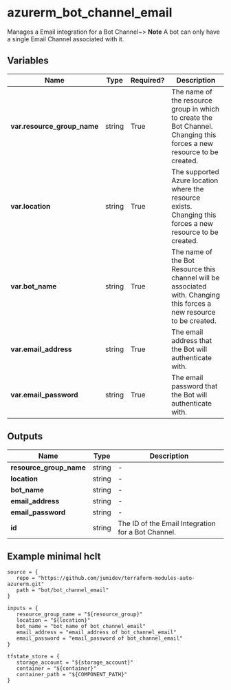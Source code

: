 # azurerm_bot_channel_email

Manages a Email integration for a Bot Channel~> **Note** A bot can only have a single Email Channel associated with it.

## Variables

| Name | Type | Required? |  Description |
| ---- | ---- | --------- |  ----------- |
| **var.resource_group_name** | string | True | The name of the resource group in which to create the Bot Channel. Changing this forces a new resource to be created. | 
| **var.location** | string | True | The supported Azure location where the resource exists. Changing this forces a new resource to be created. | 
| **var.bot_name** | string | True | The name of the Bot Resource this channel will be associated with. Changing this forces a new resource to be created. | 
| **var.email_address** | string | True | The email address that the Bot will authenticate with. | 
| **var.email_password** | string | True | The email password that the Bot will authenticate with. | 



## Outputs

| Name | Type | Description |
| ---- | ---- | --------- | 
| **resource_group_name** | string  | - | 
| **location** | string  | - | 
| **bot_name** | string  | - | 
| **email_address** | string  | - | 
| **email_password** | string  | - | 
| **id** | string  | The ID of the Email Integration for a Bot Channel. | 

## Example minimal hclt

```hcl
source = {
   repo = "https://github.com/jumidev/terraform-modules-auto-azurerm.git" 
   path = "bot/bot_channel_email" 
}

inputs = {
   resource_group_name = "${resource_group}" 
   location = "${location}" 
   bot_name = "bot_name of bot_channel_email" 
   email_address = "email_address of bot_channel_email" 
   email_password = "email_password of bot_channel_email" 
}

tfstate_store = {
   storage_account = "${storage_account}" 
   container = "${container}" 
   container_path = "${COMPONENT_PATH}" 
}


```